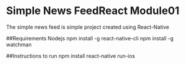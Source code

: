 # Simple News FeedReact Module01
The simple news feed is simple project created using React-Native 

##Requirements
Nodejs
npm install -g react-native-cli
npm install -g watchman

##Instructions to run
npm install 
react-native run-ios
